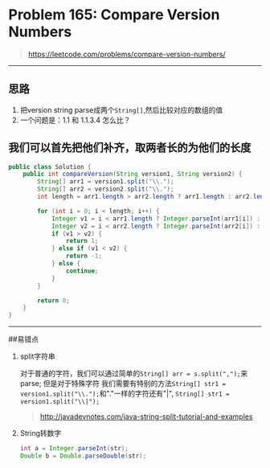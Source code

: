 # Problem 165: Compare Version Numbers

> https://leetcode.com/problems/compare-version-numbers/

-----------------------------------
## 思路
1. 把version string parse成两个```String[]```,然后比较对应的数组的值
2. 一个问题是：1.1 和 1.1.3.4 怎么比？

  我们可以首先把他们补齐，取两者长的为他们的长度
-------------------------
```java
public class Solution {
	public int compareVersion(String version1, String version2) {
		String[] arr1 = version1.split("\\.");
		String[] arr2 = version2.split("\\.");
		int length = arr1.length > arr2.length ? arr1.length : arr2.length;

		for (int i = 0; i < length; i++) {
			Integer v1 = i < arr1.length ? Integer.parseInt(arr1[i]) : 0;
			Integer v2 = i < arr2.length ? Integer.parseInt(arr2[i]) : 0;
			if (v1 > v2) {
				return 1;
			} else if (v1 < v2) {
				return -1;
			} else {
				continue;
			}
		}

		return 0;
	}
}
```

--------------------------------------------
##易错点

1. split字符串
  
   对于普通的字符，我们可以通过简单的```String[] arr = s.split(",");```来parse; 但是对于特殊字符
   我们需要有特别的方法```String[] str1 = version1.split("\\.");```和"."一样的字符还有"|",
   ```String[] str1 = version1.split("\\|");```
   > http://javadevnotes.com/java-string-split-tutorial-and-examples
2. String转数字
   ```java
   int a = Integer.parseInt(str);
   Double b = Double.parseDouble(str);
   ```


  

